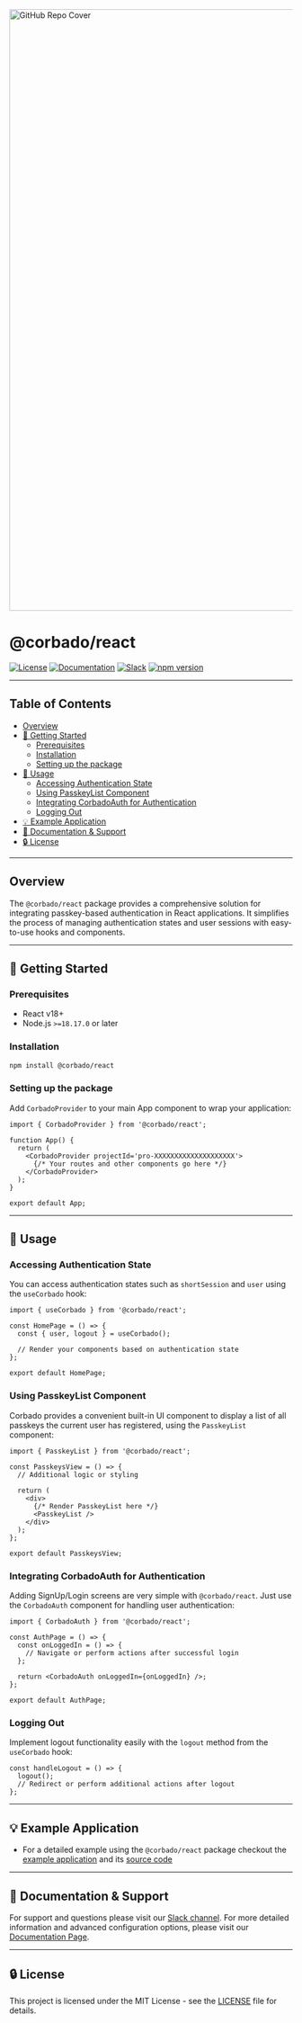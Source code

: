 <img width="1070" alt="GitHub Repo Cover" src="https://github.com/corbado/corbado-php/assets/18458907/aa4f9df6-980b-4b24-bb2f-d71c0f480971">

# @corbado/react

[![License](https://img.shields.io/badge/license-MIT-green)](https://github.com/corbado/javascript/tree/readme_documentation?tab=License-1-ov-file)
[![Documentation](https://img.shields.io/badge/documentation-available-brightgreen)](https://docs.corbado.com/overview/welcome)
[![Slack](https://img.shields.io/badge/slack-community-blueviolet)](https://join.slack.com/t/corbado/shared_invite/zt-1b7867yz8-V~Xr~ngmSGbt7IA~g16ZsQ)
[![npm version](https://img.shields.io/npm/v/@corbado/react)](https://www.npmjs.com/package/@corbado/react)

---

## Table of Contents

- [Overview](#overview)
- [🚀 Getting Started](#-getting-started)
  - [Prerequisites](#prerequisites)
  - [Installation](#installation)
  - [Setting up the package](#setting-up-the-package)
- [📌 Usage](#-usage)
  - [Accessing Authentication State](#accessing-authentication-state)
  - [Using PasskeyList Component](#using-passkeylist-component)
  - [Integrating CorbadoAuth for Authentication](#integrating-corbadoauth-for-authentication)
  - [Logging Out](#logging-out)
- [💡 Example Application](#-example-application)
- [📄 Documentation & Support](#-documentation--support)
- [🔒 License](#-license)

---

## Overview

The `@corbado/react` package provides a comprehensive solution for integrating passkey-based authentication in React applications. It simplifies the process of managing authentication states and user sessions with easy-to-use hooks and components.

---

## 🚀 Getting Started

### Prerequisites

- React v18+
- Node.js `>=18.17.0` or later

### Installation

```bash
npm install @corbado/react
```

### Setting up the package

Add `CorbadoProvider` to your main App component to wrap your application:

```tsx
import { CorbadoProvider } from '@corbado/react';

function App() {
  return (
    <CorbadoProvider projectId='pro-XXXXXXXXXXXXXXXXXXXX'>
      {/* Your routes and other components go here */}
    </CorbadoProvider>
  );
}

export default App;
```

---

## 📌 Usage

### Accessing Authentication State

You can access authentication states such as `shortSession` and `user` using the `useCorbado` hook:

```tsx
import { useCorbado } from '@corbado/react';

const HomePage = () => {
  const { user, logout } = useCorbado();

  // Render your components based on authentication state
};

export default HomePage;
```

### Using PasskeyList Component

Corbado provides a convenient built-in UI component to display a list of all passkeys the current user has registered, using the `PasskeyList` component:

```tsx
import { PasskeyList } from '@corbado/react';

const PasskeysView = () => {
  // Additional logic or styling

  return (
    <div>
      {/* Render PasskeyList here */}
      <PasskeyList />
    </div>
  );
};

export default PasskeysView;
```

### Integrating CorbadoAuth for Authentication

Adding SignUp/Login screens are very simple with `@corbado/react`. Just use the `CorbadoAuth` component for handling user authentication:

```tsx
import { CorbadoAuth } from '@corbado/react';

const AuthPage = () => {
  const onLoggedIn = () => {
    // Navigate or perform actions after successful login
  };

  return <CorbadoAuth onLoggedIn={onLoggedIn} />;
};

export default AuthPage;
```

### Logging Out

Implement logout functionality easily with the `logout` method from the `useCorbado` hook:

```tsx
const handleLogout = () => {
  logout();
  // Redirect or perform additional actions after logout
};
```

---

## 💡 Example Application

- For a detailed example using the `@corbado/react` package checkout the [example application](react-example.korbado.com) and its [source code](https://github.com/corbado/javascript/tree/main/examples/react)

---

## 📄 Documentation & Support

For support and questions please visit our [Slack channel](https://join.slack.com/t/corbado/shared_invite/zt-1b7867yz8-V~Xr~ngmSGbt7IA~g16ZsQ).
For more detailed information and advanced configuration options, please visit our [Documentation Page](https://docs.corbado.com/overview/welcome).

---

## 🔒 License

This project is licensed under the MIT License - see the [LICENSE](https://github.com/corbado/javascript/tree/readme_documentation?tab=License-1-ov-file) file for details.

